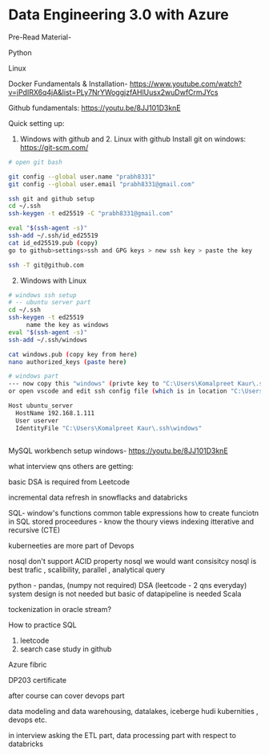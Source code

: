 # Data Engineering 3.0 with Azure
 
Pre-Read Material-

Python

Linux

Docker Fundamentals & Installation- 
https://www.youtube.com/watch?v=jPdIRX6q4jA&list=PLy7NrYWoggjzfAHlUusx2wuDwfCrmJYcs


Github fundamentals:
https://youtu.be/8JJ101D3knE

Quick setting up:

1. Windows with github and 2. Linux with github
Install git on windows:
https://git-scm.com/

```bash
# open git bash

git config --global user.name "prabh8331"
git config --global user.email "prabh8331@gmail.com"

ssh git and github setup
cd ~/.ssh
ssh-keygen -t ed25519 -C "prabh8331@gmail.com"

eval "$(ssh-agent -s)"
ssh-add ~/.ssh/id_ed25519
cat id_ed25519.pub (copy)
go to github>settings>ssh and GPG keys > new ssh key > paste the key

ssh -T git@github.com

```
2. Windows with Linux

```bash
# windows ssh setup 
# -- ubuntu server part 
cd ~/.ssh
ssh-keygen -t ed25519
     name the key as windows
eval "$(ssh-agent -s)"
ssh-add ~/.ssh/windows

cat windows.pub (copy key from here)
nano authorized_keys (paste here)

# windows part 
--- now copy this "windows" (privte key to "C:\Users\Komalpreet Kaur\.ssh" location)
or open vscode and edit ssh config file (which is in location "C:\Users\Komalpreet Kaur.ssh\config")

Host ubuntu_server
  HostName 192.168.1.111
  User userver
  IdentityFile "C:\Users\Komalpreet Kaur\.ssh\windows"



```



MySQL workbench setup windows- 
https://youtu.be/8JJ101D3knE




what interview qns others are getting:

basic DSA is required from Leetcode

incremental data refresh in snowflacks and databricks

SQL-
window's functions
common table expressions
how to create funciotn in SQL
stored proceedures - know the thoury
views
indexing
itterative and recursive (CTE)

kuberneeties are more part of Devops


nosql don't support ACID property
nosql we would want consisitcy 
nosql is best trafic , scalibility, parallel , analytical query


python - pandas, (numpy not required)
DSA (leetcode - 2 qns everyday)
system design is not needed but basic of datapipeline is needed
Scala


tockenization in oracle stream?

How to practice SQL
1. leetcode 
2. search case study in github

Azure fibric

DP203 certificate

after course can cover devops part

data modeling and data warehousing, datalakes, iceberge hudi
kubernities , devops etc.

in interview asking the ETL part, data processing part with respect to databricks 